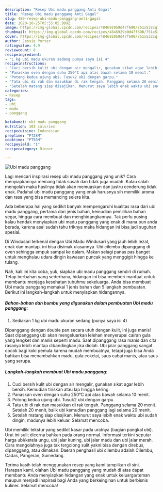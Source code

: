 ```yaml
---
description: "Resep Ubi madu panggang Anti Gagal"
title: "Resep Ubi madu panggang Anti Gagal"
slug: 489-resep-ubi-madu-panggang-anti-gagal
date: 2020-10-25T05:55:05.999Z
image: https://img-global.cpcdn.com/recipes/4846929b9d47f690/751x532cq70/ubi-madu-panggang-foto-resep-utama.jpg
thumbnail: https://img-global.cpcdn.com/recipes/4846929b9d47f690/751x532cq70/ubi-madu-panggang-foto-resep-utama.jpg
cover: https://img-global.cpcdn.com/recipes/4846929b9d47f690/751x532cq70/ubi-madu-panggang-foto-resep-utama.jpg
author: Jessie Porter
ratingvalue: 4.9
reviewcount: 8
recipeingredient:
- "1 kg ubi madu ukuran sedang punya saya isi 4"
recipeinstructions:
- "Cuci bersih kulit ubi dengan air mengalir, gunakan sikat agar lebih bersih. Kemudian tiriskan atau lap hingga kering."
- "Panaskan oven dengan suhu 250°C api atas bawah selama 10 menit."
- "Potong kedua ujung ubi. Tusuk2 ubi dengan garpu."
- "Tata ubi di rak dan masukkan di rak tengah. Panggang selama 20 menit. Setelah 20 menit, balik ubi kemudian panggang lagi selama 20 menit."
- "Setelah matang siap disajikan. Menurut saya lebih enak waktu ubi sudah dingin, madunya lebih keluar. Selamat mencoba."
categories:
- Resep
tags:
- ubi
- madu
- panggang

katakunci: ubi madu panggang 
nutrition: 103 calories
recipecuisine: Indonesian
preptime: "PT28M"
cooktime: "PT58M"
recipeyield: "1"
recipecategory: Dinner

---
```



![Ubi madu panggang](https://img-global.cpcdn.com/recipes/4846929b9d47f690/751x532cq70/ubi-madu-panggang-foto-resep-utama.jpg)

Lagi mencari inspirasi resep ubi madu panggang yang unik? Cara menyiapkannya memang tidak susah dan tidak juga mudah. Kalau salah mengolah maka hasilnya tidak akan memuaskan dan justru cenderung tidak enak. Padahal ubi madu panggang yang enak harusnya sih memiliki aroma dan rasa yang bisa memancing selera kita.

Ada beberapa hal yang sedikit banyak mempengaruhi kualitas rasa dari ubi madu panggang, pertama dari jenis bahan, kemudian pemilihan bahan segar, hingga cara membuat dan menghidangkannya. Tak perlu pusing kalau hendak menyiapkan ubi madu panggang yang enak di mana pun anda berada, karena asal sudah tahu triknya maka hidangan ini bisa jadi suguhan spesial.

Di Windusari terkenal dengan Ubi Madu Windusari yang jauh lebih lezat, enak dan mantap. ini bisa disimak ulasannya. Ubi cilembu dipanggang di oven sehingga empuk sampai ke dalam. Makan selagi panas pas banget untuk menghalau udara dingin kawasan puncak yang menggigit hingga ke tulang.


Nah, kali ini kita coba, yuk, siapkan ubi madu panggang sendiri di rumah. Tetap berbahan yang sederhana, hidangan ini bisa memberi manfaat untuk membantu menjaga kesehatan tubuhmu sekeluarga. Anda bisa membuat Ubi madu panggang memakai 1 jenis bahan dan 5 langkah pembuatan. Berikut ini langkah-langkah untuk menyiapkan hidangannya.

<!--inarticleads1-->

##### Bahan-bahan dan bumbu yang digunakan dalam pembuatan Ubi madu panggang:

1. Sediakan 1 kg ubi madu ukuran sedang (punya saya isi 4)


Dipanggang dengan double pan secara utuh dengan kulit, ini juga manis! Saat dipanggang ubi akan mengeluarkan lelehan menyerupai cairan gula yang lengket dan manis seperti madu. Saat dipanggang rasa manis dan cita rasanya lebih mantap dibandingkan jika diolah. Ubi jalar panggang sangat cocok bagi koki pemula karena mudah membuatnya, tetapi juga bisa Anda bahkan bisa menambahkan madu, gula cokelat, saus cabai manis, atau saus yang serupa. 

<!--inarticleads2-->

##### Langkah-langkah membuat Ubi madu panggang:

1. Cuci bersih kulit ubi dengan air mengalir, gunakan sikat agar lebih bersih. Kemudian tiriskan atau lap hingga kering.
1. Panaskan oven dengan suhu 250°C api atas bawah selama 10 menit.
1. Potong kedua ujung ubi. Tusuk2 ubi dengan garpu.
1. Tata ubi di rak dan masukkan di rak tengah. Panggang selama 20 menit. Setelah 20 menit, balik ubi kemudian panggang lagi selama 20 menit.
1. Setelah matang siap disajikan. Menurut saya lebih enak waktu ubi sudah dingin, madunya lebih keluar. Selamat mencoba.


Ubi memiliki tekstur yang sedikit kasar pada uratnya (bagian pangkal ubi). Urat ini sulit dicerna bahkan pada orang normal. Informasi terkini seputar harga ubi/ketela ungu, ubi jalar kuning, ubi jalar madu dan ubi jalar merah. Cara mengolahnya juga tak tergolong sulit yakni bisa dengan direbus, dipanggang, atau dimakan. Daerah penghasil ubi cilembu adalah Cilembu, Cadas, Pangeran, Sumedang. 

Terima kasih telah menggunakan resep yang kami tampilkan di sini. Harapan kami, olahan Ubi madu panggang yang mudah di atas dapat membantu Anda menyiapkan hidangan yang enak untuk keluarga/teman maupun menjadi inspirasi bagi Anda yang berkeinginan untuk berbisnis kuliner. Selamat mencoba!
